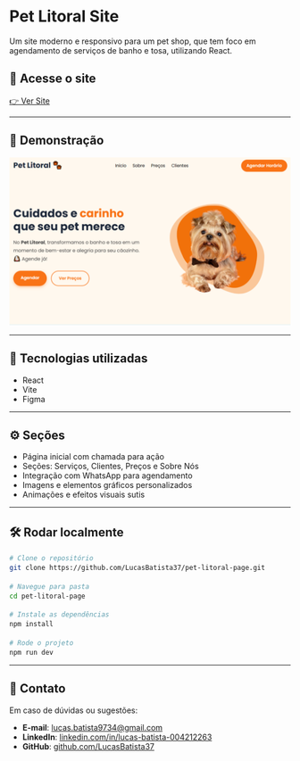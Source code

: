 
# Pet Litoral Site 

Um site moderno e responsivo para um pet shop, que tem foco em agendamento de serviços de banho e tosa, utilizando React.


## 🔗 Acesse o site
[👉 Ver Site](https://petlitoral.shop)

---

## 📸 Demonstração

![Print](https://raw.githubusercontent.com/LucasBatista37/Pet-Litoral-Page/refs/heads/main/src/assets/petlitoral_print.png)

---

## 🚀 Tecnologias utilizadas

- React
- Vite
- Figma

---

## ⚙️ Seções

- Página inicial com chamada para ação
- Seções: Serviços, Clientes, Preços e Sobre Nós
- Integração com WhatsApp para agendamento
- Imagens e elementos gráficos personalizados
- Animações e efeitos visuais sutis

---

## 🛠️ Rodar localmente

```bash
# Clone o repositório
git clone https://github.com/LucasBatista37/pet-litoral-page.git

# Navegue para pasta
cd pet-litoral-page

# Instale as dependências
npm install

# Rode o projeto
npm run dev
````
---

## :wave: Contato

Em caso de dúvidas ou sugestões:

-   **E-mail**: [lucas.batista9734@gmail.com](mailto:lucas.batista9734@gmail.com)
-   **LinkedIn**: [linkedin.com/in/lucas-batista-004212263](https://www.linkedin.com/in/lucas-batista-004212263/)
-   **GitHub**: [github.com/LucasBatista37](https://github.com/LucasBatista37)

